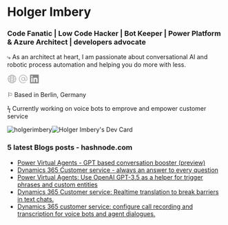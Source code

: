 # Holger Imbery
### Code Fanatic | Low Code Hacker | Bot Keeper | Power Platform & Azure Architect | developers advocate

⤷ As an architect at heart, 
I am passionate about conversational AI and robotic process automation and helping you do more with less.

 <a aligh="left" href="https://www.cognitiveservices.ninja" target="_blank" rel="noreferrer noopener"><img src="https://raw.githubusercontent.com/0xShapeShifter/dev-story/master/public/images/socials/globe.svg" alt="Website" width="22" height="22" /></a> <a aligh="left" href="mailto:the@cognitiveservices,ninja" target="_blank" rel="noreferrer noopener"><img src="https://raw.githubusercontent.com/0xShapeShifter/dev-story/master/public/images/socials/at.svg" alt="Email" width="22" height="22" /></a> <a aligh="left" href="https://www.linkedin.com/in/holgerimbery" target="_blank" rel="noreferrer noopener"><img src="https://raw.githubusercontent.com/0xShapeShifter/dev-story/master/public/images/socials/linkedin.svg" alt="LinkedIn" width="22" height="22" /></a>  

⚐ Based in Berlin, Germany

ϟ Currently working on voice bots to emprove and empower customer service

 

<a href="https://app.daily.dev/thecognitiveservicesninja"><img src="https://api.daily.dev/devcards/7d6788ea96d04422bdcc4f633263bc26.png?r=f2m" align=right width="400" alt="Holger Imbery's Dev Card"/></a>

<p align="left"> <img src="https://komarev.com/ghpvc/?username=holgerimbery&label=Profile%20views&color=0e75b6&style=flat" alt="holgerimbery" /> </p>

### 5 latest Blogs posts - hashnode.com
<!-- HASHNODE:START -->
- [Power Virtual Agents - GPT based conversation booster &lpar;preview&rpar;](https://the.cognitiveservices.ninja/power-virtual-agents-gpt-based-conversation-booster-preview)
- [Dynamics 365 Customer service - always an answer to every question](https://the.cognitiveservices.ninja/dynamics-365-customer-service-always-an-answer-to-every-question)
- [Power Virtual Agents: Use OpenAI GPT-3.5 as a helper for trigger phrases and custom entities](https://the.cognitiveservices.ninja/power-virtual-agents-use-openai-gpt-35-as-a-helper-for-trigger-phrases-and-custom-entities)
- [Dynamics 365 Customer service: Realtime translation to break barriers in text chats.](https://the.cognitiveservices.ninja/dynamics-365-customer-service-realtime-translation-to-break-barriers-in-text-chats)
- [Dynamics 365 customer service: configure call recording and transcription for voice bots and agent dialogues.](https://the.cognitiveservices.ninja/dynamics-365-customer-service-configure-call-recording-and-transcription-for-voice-bots-and-agent-dialogues)
<!-- HASHNODE:END -->


